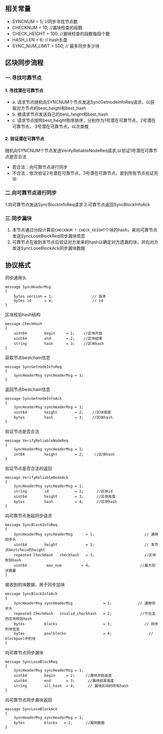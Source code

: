 ## 相关常量
* SYNCNUM = 5;          //同步寻找节点数
* CHECKNUM = 10;        //漏块检查的段数
* CHECK_HEIGHT = 100;   //漏块检查的段数每段个数
* HASH_LEN = 6;         // hash长度
* SYNC_NUM_LIMIT = 500; // 最多同步多少块

## 区块同步流程

### 一.寻找可靠节点

#### 1. 寻找潜在可靠节点
* a. 请求节点随机向SYNCNUM个节点发送SyncGetnodeInfoReq请求，以获取对方节点的best_height和best_hash
* b. 被请求节点发送自己的best_height和best_hash
* c. 请求节点按照best_height倒序排序，分别作为1号潜在可靠节点，2号潜在可靠节点， 3号潜在可靠节点，以次类推

#### 2. 验证潜在可靠节点
随机向SYNCNUM个节点发送VerifyReliableNodeReq请求,以验证1号潜在可靠节点是否合法
* 若合法：向可靠节点进行同步
* 不合法：依次验证2号潜在可靠节点，3号潜在可靠节点，直到所有节点验证完毕

### 二.向可靠节点进行同步
1.向可靠节点发送SyncBlockInfoReq请求
2.可靠节点返回SyncBlockInfoAck

### 三.同步漏块
1. 本节点通过分段计算前`CHECKNUM * CHECK_HEIGHT`个块的hash，来向可靠节点发送SyncLoseBlockReq同步漏块信息
2. 可靠节点在收到本节点后验证对方发来的hash以确定对方遗漏的块，并向对方发送SyncLoseBlockAck同步漏块数据


## 协议格式
同步通用头
```
message SyncHeaderMsg
{
	bytes version = 1;					// 版本
	bytes id      = 4;					// id
}
```

区块校验hash结构
```
message CheckHash
{
    uint64 		  begin		= 1;    //区块开始
    uint64 		  end       = 2;    //区块结束
    string 		  hash      = 3;    //区块hash
}
```

获取节点bestchain信息
```
message SyncGetnodeInfoReq
{
    SyncHeaderMsg syncHeaderMsg = 1;						
}
```

返回节点bestchain信息
```
message SyncGetnodeInfoAck
{
    SyncHeaderMsg syncHeaderMsg = 1;
    uint64 		  height		= 2;    //区块高度
    bytes 		  hash			= 3;    //区块hash
}
```


验证节点是否合法
```
message VerifyReliableNodeReq
{
	SyncHeaderMsg syncHeaderMsg = 1;
    int64 		  height		= 2;     //区块hash
}
```

验证节点是否合法的返回
```
message VerifyReliableNodeAck
{
	SyncHeaderMsg syncHeaderMsg = 1;
    string        id            = 2;      //区块id
    uint64 		  height		= 3;      //区块高度
    bytes 		  hash			= 4;      //区块hash
}
```

向可靠节点发起同步请求
```
message SyncBlockInfoReq
{
    SyncHeaderMsg syncHeaderMsg      = 1;						// 通用同步头
    uint64 		  height		     = 2;						// 本节点bestchain的height
    repeated CheckHash   checkhash   = 3;                       //区块校验hash
	uint64         max_num         = 4;                       //最大同步数量
}
```

接收到的块数据，用于同步加块
```
message SyncBlockInfoAck
{
    SyncHeaderMsg syncHeaderMsg              = 1;		     // 通用同步头
    repeated CheckHash   invalid_checkhash   = 2;             //不合法的区块校验hash
    bytes 		  blocks		             = 3;				// 同步的块信息
	bytes         poolblocks                 = 4;                 // blockpool中的块
}
```
向可靠节点同步漏块

```
message SyncLoseBlockReq
{
	SyncHeaderMsg syncHeaderMsg = 1;
    uint64 		  begin		= 2;     //漏块开始高度
    uint64 		  end       = 3;      //漏块结束高度
    string        all_hash  = 4;      // 漏块区间的所有hash
}
```

向可靠节点同步漏块返回
```
message SyncLoseBlockAck
{
	SyncHeaderMsg syncHeaderMsg = 1; 
    bytes 		  blocks   = 2;	     //漏块数据
}
```












 